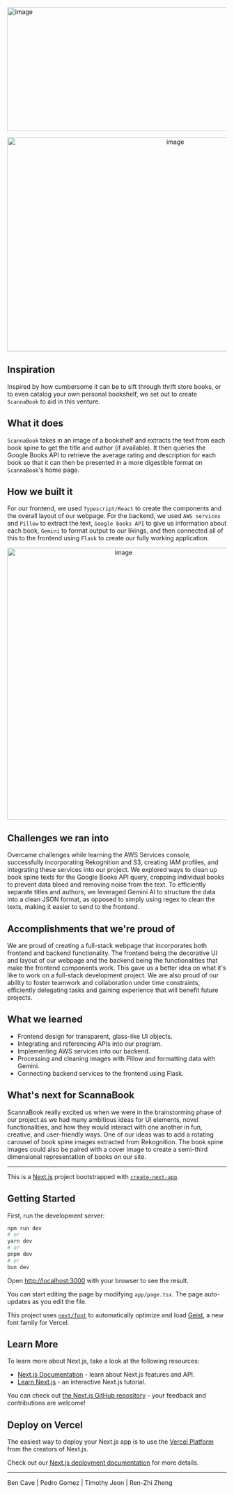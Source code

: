 <img width="2822" height="284" alt="image" src="https://github.com/user-attachments/assets/177f75cf-aef0-4a7b-8e6a-55b711ad3d4b" />
<p align="center">
  <img width="756" height="491" alt="image" src="https://github.com/user-attachments/assets/890d9a09-b070-4f7d-b176-81773864df2b" />
</p>

## Inspiration
Inspired by how cumbersome it can be to sift through thrift store books, or to even catalog your own personal bookshelf, we set out to create `ScannaBook` to aid in this venture.

## What it does
`ScannaBook` takes in an image of a bookshelf and extracts the text from each book spine to get the title and author (if available). It then queries the Google Books API to retrieve the average rating and description for each book so that it can then be presented in a more digestible format on `ScannaBook`'s home page.

## How we built it
For our frontend, we used `Typescript/React` to create the components and the overall layout of our webpage. For the backend, we used `AWS services` and `Pillow` to extract the text, `Google books API` to give us information about each book, `Gemini` to format output to our likings, and then connected all of this to the frontend  using `Flask` to create our fully working application.
<p align="center">
<img width="518" height="623" alt="image" src="https://github.com/user-attachments/assets/eb2d7b17-9bcc-4c83-af63-33914ba30264" />
</p>

## Challenges we ran into
Overcame challenges while learning the AWS Services console, successfully incorporating Rekognition and S3, creating IAM profiles, and integrating these services into our project.
We explored ways to clean up book spine texts for the Google Books API query, cropping individual books to prevent data bleed and removing noise from the text. To efficiently separate titles and authors, we leveraged Gemini AI to structure the data into a clean JSON format, as opposed to simply using regex to clean the texts, making it easier to send to the frontend.

## Accomplishments that we're proud of
We are proud of creating a full-stack webpage that incorporates both frontend and backend functionality. The frontend being the decorative UI and layout of our webpage and the backend being the functionalities that make the frontend components work. This gave us a better idea on what it's like to work on a full-stack development project. We are also proud of our ability to foster teamwork and collaboration under time constraints, efficiently delegating tasks and gaining experience that will benefit future projects.

## What we learned
- Frontend design for transparent, glass-like UI objects.
- Integrating and referencing APIs into our program.
- Implementing AWS services into our backend.
- Processing and cleaning images with Pillow and formatting data with Gemini.
- Connecting backend services to the frontend using Flask.

## What's next for ScannaBook
ScannaBook really excited us when we were in the brainstorming phase of our project as we had many ambitious ideas for UI elements, novel functionalities, and how they would interact with one another in fun, creative, and user-friendly ways. One of our ideas was to add a rotating carousel of book spine images extracted from Rekognition. The book spine images could also be paired with a cover image to create a semi-third dimensional representation of books on our site.


---

This is a [Next.js](https://nextjs.org) project bootstrapped with [`create-next-app`](https://nextjs.org/docs/app/api-reference/cli/create-next-app).

## Getting Started

First, run the development server:

```bash
npm run dev
# or
yarn dev
# or
pnpm dev
# or
bun dev
```

Open [http://localhost:3000](http://localhost:3000) with your browser to see the result.

You can start editing the page by modifying `app/page.tsx`. The page auto-updates as you edit the file.

This project uses [`next/font`](https://nextjs.org/docs/app/building-your-application/optimizing/fonts) to automatically optimize and load [Geist](https://vercel.com/font), a new font family for Vercel.

## Learn More

To learn more about Next.js, take a look at the following resources:

- [Next.js Documentation](https://nextjs.org/docs) - learn about Next.js features and API.
- [Learn Next.js](https://nextjs.org/learn) - an interactive Next.js tutorial.

You can check out [the Next.js GitHub repository](https://github.com/vercel/next.js) - your feedback and contributions are welcome!

## Deploy on Vercel

The easiest way to deploy your Next.js app is to use the [Vercel Platform](https://vercel.com/new?utm_medium=default-template&filter=next.js&utm_source=create-next-app&utm_campaign=create-next-app-readme) from the creators of Next.js.

Check out our [Next.js deployment documentation](https://nextjs.org/docs/app/building-your-application/deploying) for more details.

---
Ben Cave | Pedro Gomez | Timothy Jeon | Ren-Zhi Zheng
